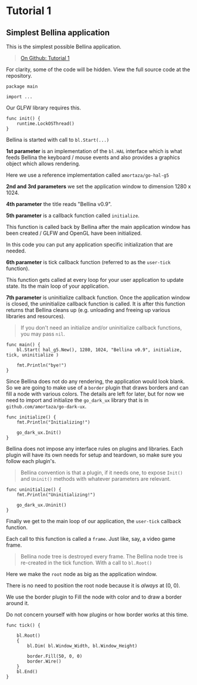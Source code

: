 # Tutorial 1

## Simplest Bellina application

This is the simplest possible Bellina application.

> [On Github: Tutorial 1](https://github.com/amortaza/go-bellina-tutorials/tutorial-01-Simplest)

For clarity, some of the code will be hidden.  View the full source code at the repository.

```
package main

import ...
```

Our GLFW library requires this.
```
func init() {
	runtime.LockOSThread()
}
```

Bellina is started with call to `bl.Start(...)`

**1st parameter** is an implementation of the `bl.HAL` interface which is what feeds Bellina the keyboard / mouse events and also provides a graphics object which allows rendering.

Here we use a reference implementation called `amortaza/go-hal-g5`

**2nd and 3rd parameters** we set the application window to dimension 1280 x 1024.

**4th parameter** the title reads "Bellina v0.9".

**5th parameter** is a callback function called `initialize`.

This function is called back by Bellina after the main application window has been created / GLFW and OpenGL have been initialized.

In this code you can put any application specific initialization that are needed.

**6th parameter** is tick callback function (referred to as the `user-tick` function).

This function gets called at every loop for your user application to update state.  Its the main loop of your application.

**7th parameter** is uninitialize callback function.  Once the application window is closed, the uninitialize callback function is called. It is after this function returns that Bellina cleans up (e.g. unloading and freeing up various libraries and resources).

> If you don't need an initialize and/or uninitialize callback functions, you may pass `nil`.

```
func main() {
	bl.Start( hal_g5.New(), 1280, 1024, "Bellina v0.9", initialize, tick, uninitialize )

	fmt.Println("bye!")
}
```

Since Bellina does not do any rendering, the application would look blank.  So we are going to make use of a `border` plugin that draws borders and can fill a node with various colors.  The details are left for later, but for now we need to import and initialize the `go_dark_ux` library that is in `github.com/amortaza/go-dark-ux`.

```
func initialize() {
	fmt.Println("Initializing!")

	go_dark_ux.Init()
}
```

Bellina does not impose any interface rules on plugins and libraries.  Each plugin will have its own needs for setup and teardown, so make sure you follow each plugin's.

> Bellina convention is that a plugin, if it needs one, to expose `Init()` and `Uninit()` methods with whatever parameters are relevant.


```
func uninitialize() {
	fmt.Println("Uninitializing!")

    go_dark_ux.Uninit()
}
```

Finally we get to the main loop of our application, the `user-tick` callback function.

Each call to this function is called a `frame`.  Just like, say, a video game frame.

> Bellina node tree is destroyed every frame.  The Bellina node tree is re-created in the tick function.  With a call to `bl.Root()`

Here we make the `root` node as big as the application window.

There is no need to position the root node because it is *always* at (0, 0).

We use the border plugin to Fill the node with color and to draw a border around it.

Do not concern yourself with how plugins or how border works at this time.

```
func tick() {

	bl.Root()
	{
		bl.Dim( bl.Window_Width, bl.Window_Height)

		border.Fill(50, 0, 0)
		border.Wire()
	}
	bl.End()
}
```


